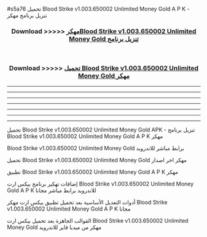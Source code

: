 #s5a76 تحميل Blood Strike v1.003.650002 Unlimited Money Gold  A P K - تنزيل برنامج مهكر



<div align="center">
<h3>Download >>>>> <a href="https://runaway1.web.app/?sq=Blood Strike v1.003.650002 Unlimited Money Gold ">مهكرBlood Strike v1.003.650002 Unlimited Money Gold  تنزيل برنامج</a></h3><br>

<h3>Download >>>>> <a href="https://runaway1.web.app/?sq=Blood Strike v1.003.650002 Unlimited Money Gold ">تحميل Blood Strike v1.003.650002 Unlimited Money Gold  مهكر</a></h3>
</div>


----------------------------------------------------------

----------------------------------------------------------

----------------------------------------------------------

----------------------------------------------------------

----------------------------------------------------------

----------------------------------------------------------

----------------------------------------------------------

تحميل Blood Strike v1.003.650002 Unlimited Money Gold  APK - تنزيل برنامج Blood Strike v1.003.650002 Unlimited Money Gold  A P K مهكر

Blood Strike v1.003.650002 Unlimited Money Gold  برابط مباشر للاندرويد

تحميل Blood Strike v1.003.650002 Unlimited Money Gold  مهكر اخر اصدار

تطبيق Blood Strike v1.003.650002 Unlimited Money Gold  A P K مهكر

إضافات تهكير برنامج بيكس ارت Blood Strike v1.003.650002 Unlimited Money Gold  A P K للاندرويد برابط مباشر مجانا

أدوات التعديل الأساسية بعد تحميل تطبيق بيكس ارت مهكر Blood Strike v1.003.650002 Unlimited Money Gold  A P K مجانا

القوالب الجاهزة بعد تحميل بيكس ارت Blood Strike v1.003.650002 Unlimited Money Gold  مهكر من ميديا فاير للاندرويد



